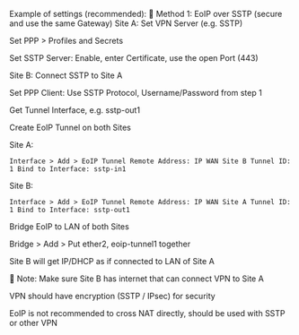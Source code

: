 Example of settings (recommended):
📌 Method 1: EoIP over SSTP (secure and use the same Gateway)
Site A: Set VPN Server (e.g. SSTP)

Set PPP > Profiles and Secrets

Set SSTP Server: Enable, enter Certificate, use the open Port (443)

Site B: Connect SSTP to Site A

Set PPP Client: Use SSTP Protocol, Username/Password from step 1

Get Tunnel Interface, e.g. sstp-out1

Create EoIP Tunnel on both Sites


Site A:

``
Interface > Add > EoIP Tunnel
Remote Address: IP WAN Site B
Tunnel ID: 1
Bind to Interface: sstp-in1
``


Site B:

``
Interface > Add > EoIP Tunnel
Remote Address: IP WAN Site A
Tunnel ID: 1
Bind to Interface: sstp-out1
``


Bridge EoIP to LAN of both Sites

Bridge > Add > Put ether2, eoip-tunnel1 together

Site B will get IP/DHCP as if connected to LAN of Site A



🚨 Note:
Make sure Site B has internet that can connect VPN to Site A

VPN should have encryption (SSTP / IPsec) for security

EoIP is not recommended to cross NAT directly, should be used with SSTP or other VPN


